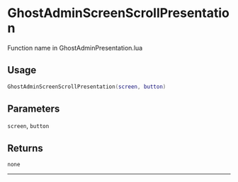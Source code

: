 # GhostAdminScreenScrollPresentation
Function name in GhostAdminPresentation.lua
## Usage
```lua
GhostAdminScreenScrollPresentation(screen, button)
```
## Parameters
`screen`, `button`
## Returns
`none`

---